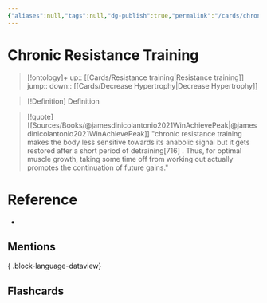 ```yaml
---
{"aliases":null,"tags":null,"dg-publish":true,"permalink":"/cards/chronic-resistance-training/","dgPassFrontmatter":true}
---
```


# Chronic Resistance Training

> [!ontology]+
> up:: [[Cards/Resistance training\|Resistance training]]
> jump:: 
> down:: [[Cards/Decrease Hypertrophy\|Decrease Hypertrophy]]

> [!Definition] Definition
> 

> [!quote] [[Sources/Books/@jamesdinicolantonio2021WinAchievePeak\|@jamesdinicolantonio2021WinAchievePeak]]
> "chronic resistance training makes the body less sensitive towards its anabolic signal but it gets restored after a short period of detraining[716] . Thus, for optimal muscle growth, taking some time off from working out actually promotes the continuation of future gains."

# Reference
- 

## Mentions

{ .block-language-dataview}

## Flashcards
